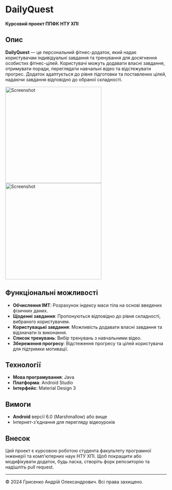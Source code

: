 # DailyQuest

**Курсовий проект ППФК НТУ ХПІ**

## Опис

**DailyQuest** — це персональний фітнес-додаток, який надає користувачам індивідуальні завдання та тренування для досягнення особистих фітнес-цілей. Користувачі можуть додавати власні завдання, отримувати поради, переглядати навчальні відео та відстежувати прогрес. Додаток адаптується до рівня підготовки та поставлених цілей, надаючи завдання відповідно до обраної складності.

<img src="https://github.com/user-attachments/assets/d72ac9b9-74a6-4516-9c6c-a5109c6564ea" alt="Screenshot" width="300"/>
<img src="https://github.com/user-attachments/assets/69c40355-3556-4297-9bd3-d902ce627cb7" alt="Screenshot" width="300"/>


## Функціональні можливості

- **Обчислення ІМТ**: Розрахунок індексу маси тіла на основі введених фізичних даних.
- **Щоденні завдання**: Пропонуються відповідно до рівня складності, вибраного користувачем.
- **Користувацькі завдання**: Можливість додавати власні завдання та відзначати їх виконання.
- **Список тренувань**: Вибір тренувань з навчальними відео.
- **Збереження прогресу**: Відстеження прогресу та цілей користувача для підтримки мотивації.

## Технології

- **Мова програмування**: Java
- **Платформа**: Android Studio
- **Інтерфейс**: Material Design 3


## Вимоги

- **Android** версії 6.0 (Marshmallow) або вище
- Інтернет-з'єднання для перегляду відеоуроків

## Внесок

Цей проект є курсовою роботою студента факультету програмної інженерії та комп'ютерних наук НТУ ХПІ. Щоб покращити або модифікувати додаток, будь ласка, створіть форк репозиторію та надішліть pull request.


---

© 2024 Грисенко Андрій Олександрович. Всі права захищено.
